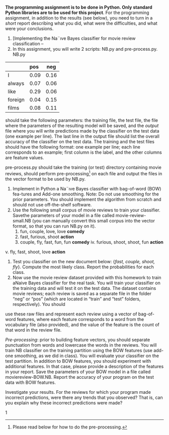 ﻿**The programming assignment is to be done in Python. Only standard Python libraries are to be used for this project**. For the programming assignment, in addition to the results (see below), you need to turn in a *short* report describing what you did, what were the difficulties, and what were your conclusions.

1. [Implementing the Na¨ıve Bayes classifier for movie review classification – 
1. In this assignment, you will write 2 scripts: NB.py and pre-process.py. NB.py

||**pos**|**neg**|
| :- | :- | - |
|I|0.09|0.16|
|always|0.07|0.06|
|like|0.29|0.06|
|foreign|0.04|0.15|
|films|0.08|0.11|
should take the following parameters: the training file, the test file, the file where the parameters of the resulting model will be saved, and the *output* file where you will write predictions made by the classifier on the test data (one example per line). The last line in the output file should list the overall accuracy of the classifier on the test data. The training and the test files should have the following format: one example per line; each line corresponds to an example; first column is the label, and the other columns are feature values.

pre-process.py should take the training (or test) directory containing movie reviews, should perform pre-processing[^1] on each file and output the files in the vector format to be used by NB.py.

1) Implement in Python a Na¨ıve Bayes classifier with bag-of-word (BOW) fea-tures and Add-one smoothing. Note: Do not use smoothing for the prior parameters. You should implement the algorithm from scratch and should not use off-the-shelf software. 
1) Use the following small corpus of movie reviews to train your classifier. Savethe parameters of your model in a file called movie-review-small.NB (you can manually convert this small corpus into the vector format, so that you can run NB.py on it). 
   1. fun, couple, love, love **comedy**
   1. fast, furious, shoot **action**
   1. couple, fly, fast, fun, fun **comedy** iv. furious, shoot, shoot, fun **action**

v. fly, fast, shoot, love **action**

1) Test you classifier on the new document below: {*fast, couple, shoot, fly*}*.* Compute the most likely class. Report the probabilities for each class.
1) Now use the movie review dataset provided with this homework to train aNaive Bayes classifier for the real task. You will train your classifier on the training data and will test it on the test data. The dataset contains movie reviews; each review is saved as a separate file in the folder “neg” or “pos” (which are located in “train” and “test” folders, respectively). You should

use these raw files and represent each review using a vector of bag-of-word features, where each feature corresponds to a word from the vocabulary file (also provided), and the value of the feature is the count of that word in the review file.

*Pre-processing*: prior to building feature vectors, you should separate punctuation from words and lowercase the words in the reviews. You will train NB classifier on the training partition using the BOW features (use add-one smoothing, as we did in class). You will evaluate your classifier on the test partition. In addition to BOW features, you should experiment with additional features. In that case, please provide a description of the features in your report. Save the parameters of your BOW model in a file called moviereview-BOW.NB. Report the accuracy of your program on the test data with BOW features.

Investigate your results. For the reviews for which your program made incorrect predictions, were there any trends that you observed? That is, can you explain why these incorrect predictions were made?

1

[^1]: Please read below for how to do the pre-processing.